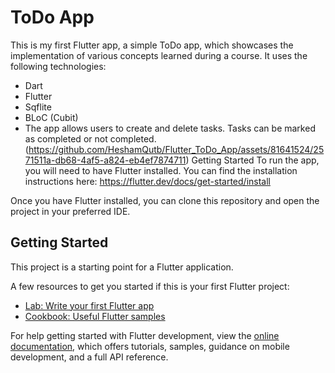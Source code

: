 # ToDo App
This is my first Flutter app, a simple ToDo app, which showcases the implementation of various concepts learned during a course. It uses the following technologies:

* Dart
* Flutter
* Sqflite
* BLoC (Cubit)
* The app allows users to create and delete tasks. Tasks can be marked as completed or not completed.
(https://github.com/HeshamQutb/Flutter_ToDo_App/assets/81641524/2571511a-db68-4af5-a824-eb4ef7874711)
Getting Started
To run the app, you will need to have Flutter installed. You can find the installation instructions here: https://flutter.dev/docs/get-started/install

Once you have Flutter installed, you can clone this repository and open the project in your preferred IDE.

## Getting Started

This project is a starting point for a Flutter application.

A few resources to get you started if this is your first Flutter project:

- [Lab: Write your first Flutter app](https://docs.flutter.dev/get-started/codelab)
- [Cookbook: Useful Flutter samples](https://docs.flutter.dev/cookbook)

For help getting started with Flutter development, view the
[online documentation](https://docs.flutter.dev/), which offers tutorials,
samples, guidance on mobile development, and a full API reference.
